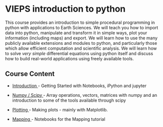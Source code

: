 # VIEPS introduction to python

This course provides an introduction to simple procedural programming in python with applications to Earth Sciences. We will teach you how to import data into python, manipulate and transform it in simple ways, plot your information (including maps) and export. We will learn how to use the many publicly available extensions and modules to python, and particularly those which allow efficient computation and scientific analysis. We will learn how to solve _very simple_ differential equations using python itself and discuss how to build real-world applications using freely available tools.


## Course Content

* <a href="/notebooks/Notebooks/Introduction"> Introduction </a> - Getting Started with Notebooks, iPython and jupyter

* <a href="/notebooks/Notebooks/Numpy+Scipy"> Numpy / Scipy </a> - Array operations, vectors, matrices with numpy and an introduction to
some of the tools available through scipy

* <a href="/notebooks/Notebooks/Plotting"> Plotting </a> - Making plots - mainly with Matplotlib.

* <a href="/notebooks/Notebooks/Mapping"> Mapping </a> - Notebooks for the Mapping tutorial

<!--
 <a href="/notebooks/Notebooks/SolveMathProblems"> Mathing </a> - Learn not to be nervous of mathematics through python
 <a href="/notebooks/Notebooks/ForAssessment"> Assessment </a> - Learn to be nervous again
-->

<!--
## Part I (gitbook)

* [Python Introduction Lessons](https://dansand.gitbooks.io/python/content/) - Day 1 and 2 of the course.
-->
